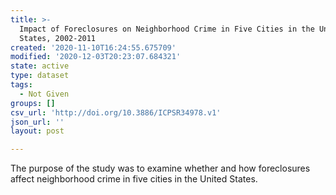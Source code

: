 ```yaml
---
title: >-
  Impact of Foreclosures on Neighborhood Crime in Five Cities in the United
  States, 2002-2011
created: '2020-11-10T16:24:55.675709'
modified: '2020-12-03T20:23:07.684321'
state: active
type: dataset
tags:
  - Not Given
groups: []
csv_url: 'http://doi.org/10.3886/ICPSR34978.v1'
json_url: ''
layout: post

---
```

The purpose of the study was to examine whether and how foreclosures affect neighborhood crime in five cities in the United States.

